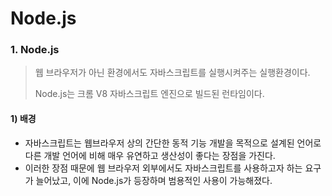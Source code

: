 # Node.js

### 1. Node.js

> 웹 브라우저가 아닌 환경에서도 자바스크립트를 실행시켜주는 실행환경이다.
>
> Node.js는 크롬 V8 자바스크립트 엔진으로 빌드된 런타임이다.

#### 1) 배경&#x20;

* 자바스크립트는 웹브라우저 상의 간단한 동적 기능 개발을 목적으로 설계된 언어로 다른 개발 언어에 비해 매우 유연하고 생산성이 좋다는 장점을 가진다.
* 이러한 장점 때문에 웹 브라우저 외부에서도 자바스크립트를 사용하고자 하는 요구가 늘어났고, 이에 Node.js가 등장하며 범용적인 사용이 가능해졌다.


